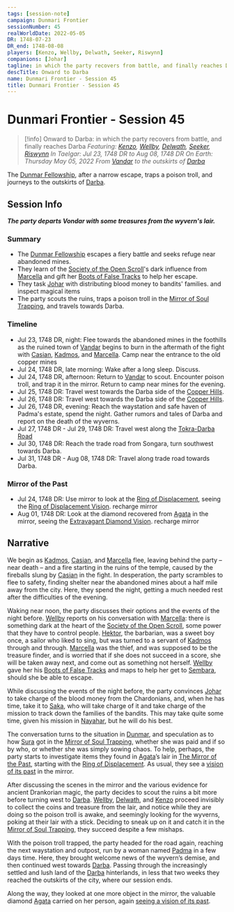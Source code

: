 ```yaml
---
tags: [session-note]
campaign: Dunmari Frontier
sessionNumber: 45
realWorldDate: 2022-05-05
DR: 1748-07-23
DR_end: 1748-08-08
players: [Kenzo, Wellby, Delwath, Seeker, Riswynn]
companions: [Johar]
tagline: in which the party recovers from battle, and finally reaches Darba
descTitle: Onward to Darba
name: Dunmari Frontier - Session 45
title: Dunmari Frontier - Session 45
---
```

# Dunmari Frontier - Session 45

>[!info] Onward to Darba: in which the party recovers from battle, and finally reaches Darba
> *Featuring: [Kenzo](<../../../people/pcs/dunmar-fellowship/kenzo.md>), [Wellby](<../../../people/pcs/dunmar-fellowship/wellby.md>), [Delwath](<../../../people/pcs/dunmar-fellowship/delwath.md>), [Seeker](<../../../people/pcs/dunmar-fellowship/seeker.md>), [Riswynn](<../../../people/pcs/dunmar-fellowship/riswynn.md>)*
> *In Taelgar: Jul 23, 1748 DR to Aug 08, 1748 DR*
> *On Earth: Thursday May 05, 2022*
> *From [Vandar](<../../../gazetteer/greater-dunmar/realms/dunmar/central-dunmar/vandar.md>) to the outskirts of [Darba](<../../../gazetteer/greater-dunmar/realms/dunmar/coastal-dunmar/darba/darba.md>)*

The [Dunmar Fellowship](<../../../people/pcs/dunmar-fellowship/dunmar-fellowship.md>), after a narrow escape, traps a poison troll, and journeys to the outskirts of [Darba](<../../../gazetteer/greater-dunmar/realms/dunmar/coastal-dunmar/darba/darba.md>).

## Session Info

***The party departs Vondar with some treasures from the wyvern's lair.***
### Summary
- The [Dunmar Fellowship](<../../../people/pcs/dunmar-fellowship/dunmar-fellowship.md>) escapes a fiery battle and seeks refuge near abandoned mines.
- They learn of the [Society of the Open Scroll](<../../../groups/chardonian-organizations/society-of-the-open-scroll.md>)'s dark influence from [Marcella](<../../../people/chardonians/marcella.md>) and gift her [Boots of False Tracks](<../treasure/treasure-from-agata/boots-of-false-tracks.md>) to help her escape.
- They task [Johar](<../../../people/dunmari/johar.md>) with distributing blood money to bandits' families. and inspect magical items
- The party scouts the ruins, traps a poison troll in the [Mirror of Soul Trapping](<../treasure/treasure-from-agata/mirror-of-soul-trapping.md>), and travels towards Darba.

### Timeline
- Jul 23, 1748 DR, night: Flee towards the abandoned mines in the foothills as the ruined town of [Vandar](<../../../gazetteer/greater-dunmar/realms/dunmar/central-dunmar/vandar.md>) begins to burn in the aftermath of the fight with [Casian](<../../../people/chardonians/casian.md>), [Kadmos](<../../../people/chardonians/kadmos.md>), and [Marcella](<../../../people/chardonians/marcella.md>). Camp near the entrance to the old copper mines
- Jul 24, 1748 DR, late morning: Wake after a long sleep. Discuss. 
- Jul 24, 1748 DR, afternoon: Return to [Vandar](<../../../gazetteer/greater-dunmar/realms/dunmar/central-dunmar/vandar.md>) to scout. Encounter poison troll, and trap it in the mirror. Return to camp near mines for the evening.
- Jul 25, 1748 DR: Travel west towards the Darba side of the [Copper Hills](<../../../gazetteer/greater-dunmar/darba-highlands/copper-hills.md>).
- Jul 26, 1748 DR: Travel west towards the Darba side of the [Copper Hills](<../../../gazetteer/greater-dunmar/darba-highlands/copper-hills.md>). 
- Jul 26, 1748 DR, evening: Reach the waystation and safe haven of Padma's estate, spend the night. Gather rumors and tales of Darba and report on the death of the wyverns.
- Jul 27, 1748 DR - Jul 29, 1748 DR: Travel west along the [Tokra-Darba Road](<../../../gazetteer/greater-dunmar/roads/tokra-darba-road.md>)
- Jul 30, 1748 DR: Reach the trade road from Songara, turn southwest towards Darba.
- Jul 31, 1748 DR - Aug 08, 1748 DR: Travel along trade road towards Darba.

### Mirror of the Past
- Jul 24, 1748 DR: Use mirror to look at the [Ring of Displacement](<../treasure/treasure-from-agata/ring-of-displacement.md>), seeing the [Ring of Displacement Vision](<../mirror-visions/ring-of-displacement-vision.md>). recharge mirror
- Aug 01, 1748 DR: Look at the diamond recovered from [Agata](<../../../people/fey/agata.md>) in the mirror, seeing the [Extravagant Diamond Vision](<../mirror-visions/extravagant-diamond-vision.md>). recharge mirror



## Narrative
We begin as [Kadmos](<../../../people/chardonians/kadmos.md>), [Casian](<../../../people/chardonians/casian.md>), and [Marcella](<../../../people/chardonians/marcella.md>) flee, leaving behind the party – near death – and a fire starting in the ruins of the temple, caused by the fireballs slung by [Casian](<../../../people/chardonians/casian.md>) in the fight. In desperation, the party scrambles to flee to safety, finding shelter near the abandoned mines about a half mile away from the city. Here, they spend the night, getting a much needed rest after the difficulties of the evening. 

Waking near noon, the party discusses their options and the events of the night before. [Wellby](<../../../people/pcs/dunmar-fellowship/wellby.md>) reports on his conversation with [Marcella](<../../../people/chardonians/marcella.md>): there is something dark at the heart of the [Society of the Open Scroll](<../../../groups/chardonian-organizations/society-of-the-open-scroll.md>), some power that they have to control people. [Hektor](<../../../people/chardonians/hektor.md>), the barbarian, was a sweet boy once, a sailor who liked to sing, but was turned to a servant of [Kadmos](<../../../people/chardonians/kadmos.md>) through and through. [Marcella](<../../../people/chardonians/marcella.md>) was the thief, and was supposed to be the treasure finder, and is worried that if she does not succeed in a score, she will be taken away next, and come out as something not herself. [Wellby](<../../../people/pcs/dunmar-fellowship/wellby.md>) gave her his [Boots of False Tracks](<../treasure/treasure-from-agata/boots-of-false-tracks.md>) and maps to help her get to [Sembara](<../../../gazetteer/greater-sembara/sembara/sembara.md>), should she be able to escape.

While discussing the events of the night before, the party convinces [Johar](<../../../people/dunmari/johar.md>) to take charge of the blood money from the Chardonians, and, when he has time, take it to [Saka](<../../../people/dunmari/saka.md>), who will take charge of it and take charge of the mission to track down the families of the bandits. This may take quite some time, given his mission in [Nayahar](<../../../gazetteer/greater-dunmar/realms/dunmar/western-dunmar/nayahar.md>), but he will do his best.

The conversation turns to the situation in [Dunmar](<../../../gazetteer/greater-dunmar/realms/dunmar/dunmar.md>), and speculation as to how [Sura](<../../../people/dunmari/sura.md>) got in the [Mirror of Soul Trapping](<../treasure/treasure-from-agata/mirror-of-soul-trapping.md>), whether she was paid and if so by who, or whether she was simply sowing chaos. To help, perhaps, the party starts to investigate items they found in [Agata](<../../../people/fey/agata.md>)’s lair in [The Mirror of the Past](<../treasure/treasure-from-stormcaller-tower/the-mirror-of-the-past.md>), starting with the [Ring of Displacement](<../treasure/treasure-from-agata/ring-of-displacement.md>). As usual, they see a [vision of its past](<../mirror-visions/ring-of-displacement-vision.md>) in the mirror. 

After discussing the scenes in the mirror and the various evidence for ancient Drankorian magic, the party decides to scout the ruins a bit more before turning west to [Darba](<../../../gazetteer/greater-dunmar/realms/dunmar/coastal-dunmar/darba/darba.md>). [Wellby](<../../../people/pcs/dunmar-fellowship/wellby.md>), [Delwath](<../../../people/pcs/dunmar-fellowship/delwath.md>), and [Kenzo](<../../../people/pcs/dunmar-fellowship/kenzo.md>) proceed invisibly to collect the coins and treasure from the lair, and notice while they are doing so the poison troll is awake, and seemingly looking for the wyverns, poking at their lair with a stick. Deciding to sneak up on it and catch it in the [Mirror of Soul Trapping](<../treasure/treasure-from-agata/mirror-of-soul-trapping.md>), they succeed despite a few mishaps.

With the poison troll trapped, the party headed for the road again, reaching the next waystation and outpost, run by a woman named [Padma](<../../../people/dunmari/padma.md>) in a few days time. Here, they brought welcome news of the wyvern’s demise, and then continued west towards [Darba](<../../../gazetteer/greater-dunmar/realms/dunmar/coastal-dunmar/darba/darba.md>). Passing through the increasingly settled and lush land of the [Darba](<../../../gazetteer/greater-dunmar/realms/dunmar/coastal-dunmar/darba/darba.md>) hinterlands, in less that two weeks they reached the outskirts of the city, where our session ends. 

Along the way, they looked at one more object in the mirror, the valuable diamond [Agata](<../../../people/fey/agata.md>) carried on her person, again [seeing a vision of its past](<../mirror-visions/extravagant-diamond-vision.md>). 
